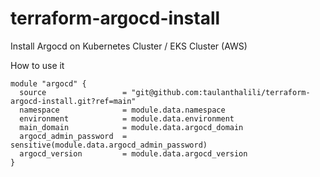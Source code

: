 # terraform-argocd-install
Install Argocd on Kubernetes Cluster / EKS Cluster (AWS)

How to use it
```
module "argocd" {
  source                 = "git@github.com:taulanthalili/terraform-argocd-install.git?ref=main"
  namespace              = module.data.namespace
  environment            = module.data.environment
  main_domain            = module.data.argocd_domain
  argocd_admin_password  = sensitive(module.data.argocd_admin_password)
  argocd_version         = module.data.argocd_version
}
```